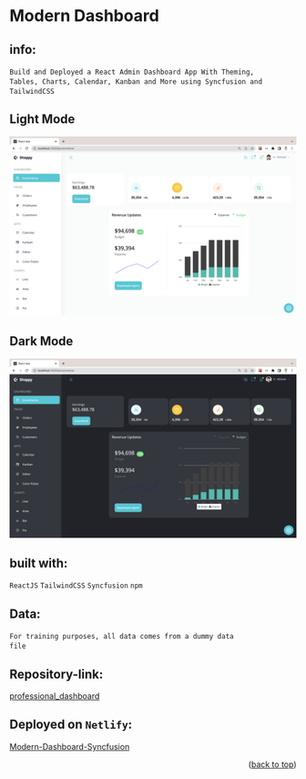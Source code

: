 # Modern Dashboard

## info:
<code>Build and Deployed a React Admin Dashboard App With Theming, Tables, Charts, Calendar, Kanban and More using Syncfusion and TailwindCSS</code>

## Light Mode
![Screenshot Ecommerce_Light](src/data/modern-dashboard-light.png "Ecommerce Light")

## Dark Mode
![Screenshot Ecommerce_Dark](src/data/modern-dashboard-dark.png "Ecommerce Dark")

## built with:
<code>ReactJS</code>
<code>TailwindCSS</code>
<code>Syncfusion</code>
<code>npm</code>

## Data:
<code>For training purposes, all data comes from a dummy data file</code>

## Repository-link:
[professional_dashboard](https://github.com/Borkkris/professional_Dashboard)

## Deployed on <code>Netlify</code>:
[Modern-Dashboard-Syncfusion](modern-dashboard-syncfusion.netlify.app)

<p align="right">(<a href="#top">back to top</a>)</p>
